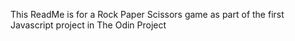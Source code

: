 This ReadMe is for a Rock Paper Scissors game as part of the first Javascript project in The Odin Project